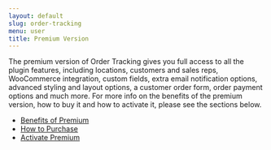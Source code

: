 ```yaml
---
layout: default
slug: order-tracking
menu: user
title: Premium Version
---
```

The premium version of Order Tracking gives you full access to all the plugin features, including locations, customers and sales reps, WooCommerce integration, custom fields, extra email notification options, advanced styling and layout options, a customer order form, order payment options and much more. For more info on the benefits of the premium version, how to buy it and how to activate it, please see the sections below.

- [Benefits of Premium](benefits)
- [How to Purchase](purchase)
- [Activate Premium](activate)
